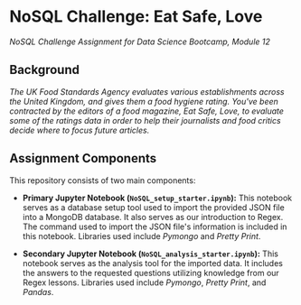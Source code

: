 # NoSQL Challenge: Eat Safe, Love

*NoSQL Challenge Assignment for Data Science Bootcamp, Module 12*

## Background
*The UK Food Standards Agency evaluates various establishments across the United Kingdom, and gives them a food hygiene rating. You've been contracted by the editors of a food magazine, Eat Safe, Love, to evaluate some of the ratings data in order to help their journalists and food critics decide where to focus future articles.*

## Assignment Components
This repository consists of two main components:

* **Primary Jupyter Notebook (`NoSQL_setup_starter.ipynb`):**
This notebook serves as a database setup tool used to import the provided JSON file into a MongoDB database. It also serves as our introduction to Regex. The command used to import the JSON file's information is included in this notebook. Libraries used include *Pymongo* and *Pretty Print*.

* **Secondary Jupyter Notebook (`NoSQL_analysis_starter.ipynb`):**
This notebook serves as the analysis tool for the imported data. It includes the answers to the requested questions utilizing knowledge from our Regex lessons. Libraries used include *Pymongo*, *Pretty Print*, and *Pandas*.
